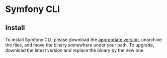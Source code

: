 Symfony CLI
===========

Install
-------

To install Symfony CLI, please download the [appropriate version](https://github.com/symfony-cli/symfony-cli/releases),
unarchive the files, and move the binary somewhere under your path. To upgrade, download the latest version
and replace the binary by the new one.
